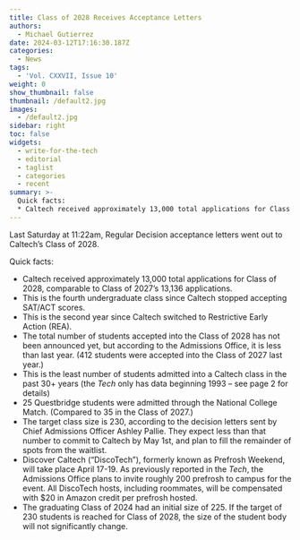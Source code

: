 ```yaml
---
title: Class of 2028 Receives Acceptance Letters
authors:
  - Michael Gutierrez
date: 2024-03-12T17:16:30.187Z
categories:
  - News
tags:
  - 'Vol. CXXVII, Issue 10'
weight: 0
show_thumbnail: false
thumbnail: /default2.jpg
images:
  - /default2.jpg
sidebar: right
toc: false
widgets:
  - write-for-the-tech
  - editorial
  - taglist
  - categories
  - recent
summary: >-
  Quick facts:
  * Caltech received approximately 13,000 total applications for Class of 2028, comparable to Class of 2027’s 13,136 applications. 
---
```



Last Saturday at 11:22am, Regular Decision acceptance letters went out to Caltech’s Class of 2028. 

Quick facts:


* Caltech received approximately 13,000 total applications for Class of 2028, comparable to Class of 2027’s 13,136 applications.
* This is the fourth undergraduate class since Caltech stopped accepting SAT/ACT scores.
* This is the second year since Caltech switched to Restrictive Early Action (REA).
* The total number of students accepted into the Class of 2028 has not been announced yet, but according to the Admissions Office, it is less than last year. (412 students were accepted into the Class of 2027 last year.)
* This is the least number of students admitted into a Caltech class in the past 30+ years (the _Tech_ only has data beginning 1993 – see page 2 for details)
* 25 Questbridge students were admitted through the National College Match. (Compared to 35 in the Class of 2027.)
* The target class size is 230, according to the decision letters sent by Chief Admissions Officer Ashley Pallie. They expect less than that number to commit to Caltech by May 1st, and plan to fill the remainder of spots from the waitlist.
* Discover Caltech (“DiscoTech”), formerly known as Prefrosh Weekend, will take place April 17-19. As previously reported in the _Tech_, the Admissions Office plans to invite roughly 200 prefrosh to campus for the event. All DiscoTech hosts, including roommates, will be compensated with $20 in Amazon credit per prefrosh hosted.
* The graduating Class of 2024 had an initial size of 225. If the target of 230 students is reached for Class of 2028, the size of the student body will not significantly change. 